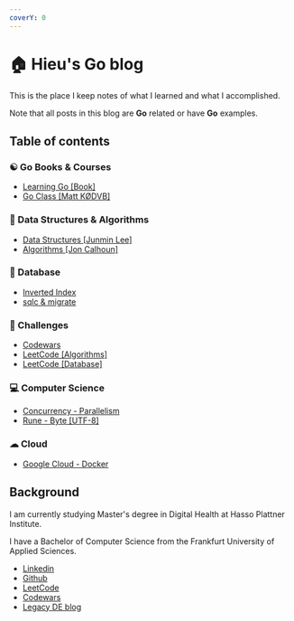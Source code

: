 ```yaml
---
coverY: 0
---
```


# 🏠 Hieu's Go blog

This is the place I keep notes of what I learned and what I accomplished.

Note that all posts in this blog are **Go** related or have **Go** examples.

## Table of contents

### ☯ Go Books & Courses

* [Learning Go \[Book\]](go-books-and-courses/learning-go.md)
* [Go Class \[Matt KØDVB\]](go-books-and-courses/go-class.md)

### 💸 Data Structures & Algorithms

* [Data Structures \[Junmin Lee\]](data-structures-and-algorithms/data-structures-junmin-lee.md)
* [Algorithms \[Jon Calhoun\]](data-structures-and-algorithms/algorithms-jon-calhoun.md)

### 🌠 Database

* [Inverted Index](database/inverted-index.md)
* [sqlc & migrate](broken-reference)

### 🏅 Challenges

* [Codewars](challenges/codewars.md)
* [LeetCode \[Algorithms\]](challenges/leetcode-algorithms.md)
* [LeetCode \[Database\]](challenges/leetcode-database.md)

### 💻 Computer Science

* [Concurrency - Parallelism](computer-science/concurrency-parallelism.md)
* [Rune - Byte \[UTF-8\]](computer-science/rune-byte-utf-8.md)

### ☁ Cloud

* [Google Cloud - Docker](cloud/google-cloud-docker.md)

## Background

I am currently studying Master's degree in Digital Health at Hasso Plattner Institute.

I have a Bachelor of Computer Science from the Frankfurt University of Applied Sciences.

* [Linkedin](https://www.linkedin.com/in/ledinhtrunghieu/)
* [Github](https://github.com/ledinhtrunghieu)
* [LeetCode](https://leetcode.com/ledinhtrunghieu/)
* [Codewars](https://www.codewars.com/users/ledinhtrunghieu)
* [Legacy DE blog](https://ledinhtrunghieu.github.io/content)
